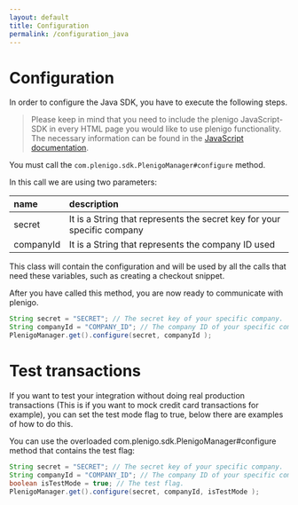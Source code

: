 ```yaml
---
layout: default
title: Configuration
permalink: /configuration_java
---
```


# Configuration 

In order to configure the Java SDK, you have to execute the following steps. 

> Please keep in mind that you need to include the plenigo JavaScript-SDK in every HTML page you would like to use plenigo functionality. The necessary information can be found in the [JavaScript documentation](/sdks/javascript).


You must call the `com.plenigo.sdk.PlenigoManager#configure` method.

In this call we are using two parameters:

| name       | description                                                             |
|:-----------|:------------------------------------------------------------------------|
| secret     | It is a String that represents the secret key for your specific company |
| companyId  | It is a String that represents the company ID used                      |

This class will contain the configuration and will be used by all the calls that need these variables, such as creating a checkout snippet.

After you have called this method, you are now ready to communicate with plenigo.


```java
String secret = "SECRET"; // The secret key of your specific company.
String companyId = "COMPANY_ID"; // The company ID of your specific company.
PlenigoManager.get().configure(secret, companyId );
```

# Test transactions

If you want to test your integration without doing real production transactions (This is if you want to mock credit card transactions for example), you can set the test mode flag to true, below there are examples of how to do this.

You can use the overloaded com.plenigo.sdk.PlenigoManager#configure method that contains the test flag:

```java
String secret = "SECRET"; // The secret key of your specific company. 
String companyId = "COMPANY_ID"; // The company ID of your specific company.
boolean isTestMode = true; // The test flag.
PlenigoManager.get().configure(secret, companyId, isTestMode );
```